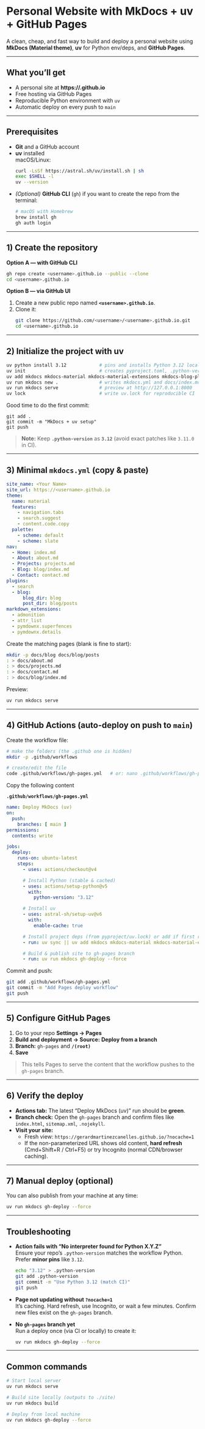 # Personal Website with MkDocs + uv + GitHub Pages

A clean, cheap, and fast way to build and deploy a personal website using **MkDocs (Material theme)**, **uv** for Python env/deps, and **GitHub Pages**.

---

## What you’ll get

- A personal site at **https://<username>.github.io**
- Free hosting via GitHub Pages
- Reproducible Python environment with `uv`
- Automatic deploy on every push to `main`

---

## Prerequisites

- **Git** and a GitHub account
- **uv** installed  
  macOS/Linux:
  ```bash
  curl -LsSf https://astral.sh/uv/install.sh | sh
  exec $SHELL -l
  uv --version
  ```
- *(Optional)* **GitHub CLI** (`gh`) if you want to create the repo from the terminal:
  ```bash
  # macOS with Homebrew
  brew install gh
  gh auth login
  ```

---

## 1) Create the repository

**Option A — with GitHub CLI**
```bash
gh repo create <username>.github.io --public --clone
cd <username>.github.io
```

**Option B — via GitHub UI**
1. Create a new public repo named **`<username>.github.io`**.  
2. Clone it:
   ```bash
   git clone https://github.com/<username>/<username>.github.io.git
   cd <username>.github.io
   ```

---

## 2) Initialize the project with uv

```bash
uv python install 3.12            # pins and installs Python 3.12 locally
uv init                           # creates pyproject.toml, .python-version, .venv, etc.
uv add mkdocs mkdocs-material mkdocs-material-extensions mkdocs-blog-plugin
uv run mkdocs new .               # writes mkdocs.yml and docs/index.md
uv run mkdocs serve               # preview at http://127.0.0.1:8000
uv lock                           # write uv.lock for reproducible CI
```

Good time to do the first commit:

```
git add .
git commit -m "MkDocs + uv setup"
git push
```

> **Note:** Keep **`.python-version`** as **`3.12`** (avoid exact patches like `3.11.0` in CI).

---

## 3) Minimal `mkdocs.yml` (copy & paste)

```yaml
site_name: <Your Name>
site_url: https://<username>.github.io
theme:
  name: material
  features:
    - navigation.tabs
    - search.suggest
    - content.code.copy
  palette:
    - scheme: default
    - scheme: slate
nav:
  - Home: index.md
  - About: about.md
  - Projects: projects.md
  - Blog: blog/index.md
  - Contact: contact.md
plugins:
  - search
  - blog:
      blog_dir: blog
      post_dir: blog/posts
markdown_extensions:
  - admonition
  - attr_list
  - pymdownx.superfences
  - pymdownx.details
```

Create the matching pages (blank is fine to start):
```bash
mkdir -p docs/blog docs/blog/posts
: > docs/about.md
: > docs/projects.md
: > docs/contact.md
: > docs/blog/index.md
```

Preview:
```bash
uv run mkdocs serve
```

---

## 4) GitHub Actions (auto-deploy on push to `main`)

Create the workflow file:

```bash
# make the folders (the .github one is hidden)
mkdir -p .github/workflows

# create/edit the file
code .github/workflows/gh-pages.yml   # or: nano .github/workflows/gh-pages.yml
```

Copy the following content

**`.github/workflows/gh-pages.yml`**
```yaml
name: Deploy MkDocs (uv)
on:
  push:
    branches: [ main ]
permissions:
  contents: write

jobs:
  deploy:
    runs-on: ubuntu-latest
    steps:
      - uses: actions/checkout@v4

      # Install Python (stable & cached)
      - uses: actions/setup-python@v5
        with:
          python-version: "3.12"

      # Install uv
      - uses: astral-sh/setup-uv@v6
        with:
          enable-cache: true

      # Install project deps (from pyproject/uv.lock) or add if first run
      - run: uv sync || uv add mkdocs mkdocs-material mkdocs-material-extensions mkdocs-blog-plugin

      # Build & publish site to gh-pages branch
      - run: uv run mkdocs gh-deploy --force
```

Commit and push:
```bash
git add .github/workflows/gh-pages.yml
git commit -m "Add Pages deploy workflow"
git push
```

---

## 5) Configure GitHub Pages

1. Go to your repo **Settings → Pages**  
2. **Build and deployment → Source:** **Deploy from a branch**  
3. **Branch:** `gh-pages` and **`/(root)`**  
4. **Save**

> This tells Pages to serve the content that the workflow pushes to the `gh-pages` branch.

---

## 6) Verify the deploy

- **Actions tab:** The latest “Deploy MkDocs (uv)” run should be **green**.
- **Branch check:** Open the `gh-pages` branch and confirm files like `index.html`, `sitemap.xml`, `.nojekyll`.
- **Visit your site:**  
  - Fresh view: `https://gerardmartinezcanelles.github.io/?nocache=1`  
  - If the non-parameterized URL shows old content, **hard refresh** (Cmd+Shift+R / Ctrl+F5) or try Incognito (normal CDN/browser caching).

---

## 7) Manual deploy (optional)

You can also publish from your machine at any time:
```bash
uv run mkdocs gh-deploy --force
```

---

## Troubleshooting

- **Action fails with “No interpreter found for Python X.Y.Z”**  
  Ensure your repo’s `.python-version` matches the workflow Python. Prefer **minor pins** like `3.12`.
  ```bash
  echo "3.12" > .python-version
  git add .python-version
  git commit -m "Use Python 3.12 (match CI)"
  git push
  ```

- **Page not updating without `?nocache=1`**  
  It’s caching. Hard refresh, use Incognito, or wait a few minutes. Confirm new files exist on the `gh-pages` branch.

- **No `gh-pages` branch yet**  
  Run a deploy once (via CI or locally) to create it:
  ```bash
  uv run mkdocs gh-deploy --force
  ```

---

## Common commands

```bash
# Start local server
uv run mkdocs serve

# Build site locally (outputs to ./site)
uv run mkdocs build

# Deploy from local machine
uv run mkdocs gh-deploy --force
```
